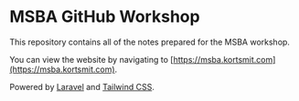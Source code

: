 # MSBA GitHub Workshop

This repository contains all of the notes prepared for the MSBA workshop. 

You can view the website by navigating to [https://msba.kortsmit.com](https://msba.kortsmit.com).

Powered by [Laravel](https://laravel.com/) and [Tailwind CSS](https://tailwindcss.com/).
